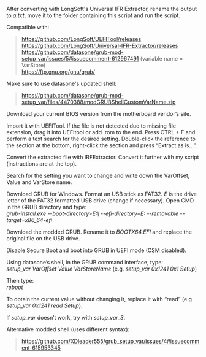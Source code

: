 After converting with LongSoft's Universal IFR Extractor, rename the output to *a.txt*, move it to the folder containing this script and run the script.

Compatible with:
> https://github.com/LongSoft/UEFITool/releases  
> https://github.com/LongSoft/Universal-IFR-Extractor/releases  
> https://github.com/datasone/grub-mod-setup_var/issues/5#issuecomment-612967491 (variable name = VarStore)  
> https://ftp.gnu.org/gnu/grub/  

Make sure to use datasone's updated shell:
> https://github.com/datasone/grub-mod-setup_var/files/4470388/modGRUBShellCustomVarName.zip  

Download your current BIOS version from the motherboard vendor’s site.

Import it with UEFITool. If the file is not detected due to missing file extension, drag it into UEFItool or add .rom to the end. Press CTRL + F and perform a text search for the desired setting. Double-click the reference to the section at the bottom, right-click the section and press “Extract as is...”.

Convert the extracted file with IRFExtractor. Convert it further with my script (instructions are at the top).

Search for the setting you want to change and write down the VarOffset, Value and VarStore name.

Download GRUB for Windows. Format an USB stick as FAT32. *E* is the drive letter of the FAT32 formatted USB drive (change if necessary). Open CMD in the GRUB directory and type:  
*grub-install.exe --boot-directory=E:\ --efi-directory=E: --removable --target=x86_64-efi*

Download the modded GRUB. Rename it to *BOOTX64.EFI* and replace the original file on the USB drive.

Disable Secure Boot and boot into GRUB in UEFI mode (CSM disabled).

Using datasone’s shell, in the GRUB command interface, type:  
*setup_var VarOffset Value VarStoreName* (e.g. *setup_var 0x1241 0x1 Setup*)

Then type:  
*reboot*

To obtain the current value without changing it, replace it with “read” (e.g. *setup_var 0x1241 read Setup*).

If *setup_var* doesn’t work, try with *setup_var_3*.

Alternative modded shell (uses different syntax):
> https://github.com/XDleader555/grub_setup_var/issues/4#issuecomment-615953345